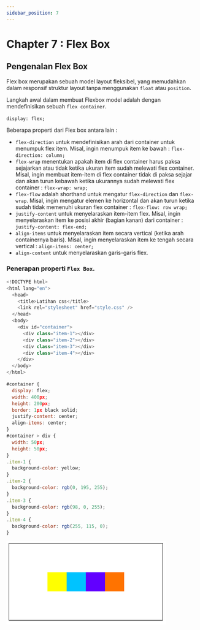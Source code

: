 ```yaml
---
sidebar_position: 7
---
```


# Chapter 7 : Flex Box

## Pengenalan Flex Box

Flex box merupakan sebuah model layout fleksibel, yang memudahkan dalam responsif struktur layout tanpa menggunakan `float` atau `position`.

Langkah awal dalam membuat Flexbox model adalah dengan mendefinisikan sebuah `flex container`.

`display: flex;`

Beberapa properti dari Flex box antara lain :

- `flex-direction` untuk mendefinisikan arah dari container untuk menumpuk flex item. Misal, ingin menumpuk item ke bawah : `flex-direction: column;`
- `flex-wrap` menentukan apakah item di flex container harus paksa sejajarkan atau tidak ketika ukuran item sudah melewati flex container. Misal, ingin membuat item-item di flex container tidak di paksa sejajar dan akan turun kebawah ketika ukurannya sudah melewati flex container : `flex-wrap: wrap;`
- `flex-flow` adalah shorthand untuk mengatur `flex-direction` dan `flex-wrap`. Misal, ingin mengatur elemen ke horizontal dan akan turun ketika sudah tidak memenuhi ukuran flex container : `flex-flow: row wrap;`
- `justify-content` untuk menyelaraskan item-item flex. Misal, ingin menyelaraskan item ke posisi akhir (bagian kanan) dari container : `justify-content: flex-end;`
- `align-items` untuk menyelaraskan item secara vertical (ketika arah containernya baris). Misal, ingin menyelaraskan item ke tengah secara vertical : `align-items: center;`
- `align-content` untuk menyelaraskan garis-garis flex.

### Penerapan properti `Flex Box`.

```js title=index.html
<!DOCTYPE html>
<html lang="en">
  <head>
    <title>Latihan css</title>
    <link rel="stylesheet" href="style.css" />
  </head>
  <body>
    <div id="container">
      <div class="item-1"></div>
      <div class="item-2"></div>
      <div class="item-3"></div>
      <div class="item-4"></div>
    </div>
  </body>
</html>
```

```js title=style.css
#container {
  display: flex;
  width: 400px;
  height: 200px;
  border: 1px black solid;
  justify-content: center;
  align-items: center;
}
#container > div {
  width: 50px;
  height: 50px;
}
.item-1 {
  background-color: yellow;
}
.item-2 {
  background-color: rgb(0, 195, 255);
}
.item-3 {
  background-color: rgb(98, 0, 255);
}
.item-4 {
  background-color: rgb(255, 115, 0);
}

```

![Docusaurus Plushie](./img/gambar7.png)
